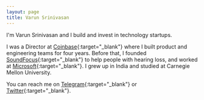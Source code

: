 ```yaml
---
layout: page
title: Varun Srinivasan
---
```


I'm Varun Srinivasan and I build and invest in technology startups.

I was a Director at [Coinbase](http://www.coinbase.com/){:target="_blank"} where I built product and engineering teams for four years. Before that, I founded [SoundFocus](https://techcrunch.com/2013/08/14/yc-backed-soundfocus-launches-with-an-app-for-2020-hearing-with-mysterious-hardware-on-the-way/){:target="_blank"} to help people with hearing loss, and worked at [Microsoft](https://www.microsoft.com/){:target="_blank"}. I grew up in India and studied at Carnegie Mellon University.

You can reach me on [Telegram](https://t.me/varunsrin){:target="_blank"} or [Twitter](https://www.twitter.com/varunsrin){:target="_blank"}.
